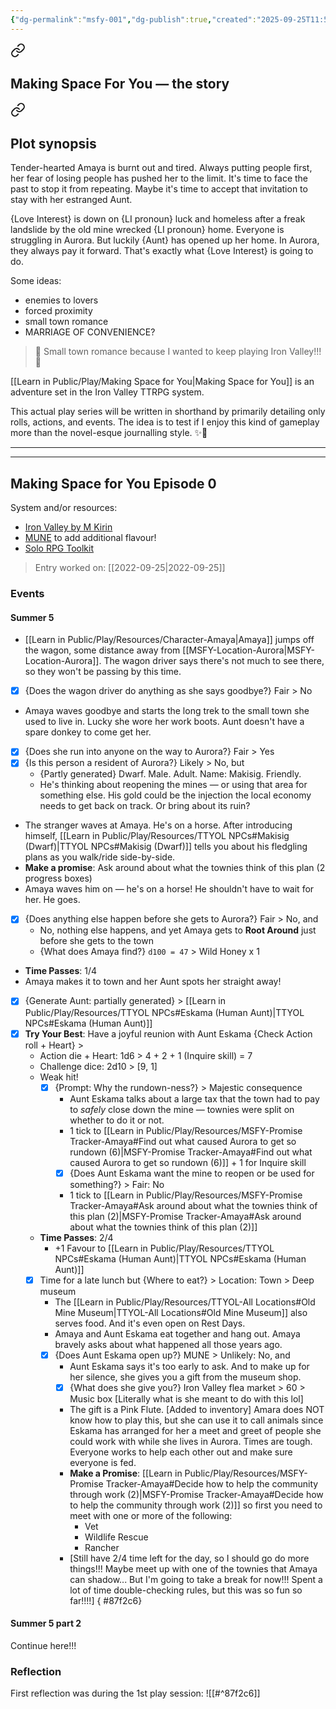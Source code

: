 ```yaml
---
{"dg-permalink":"msfy-001","dg-publish":true,"created":"2025-09-25T11:51","updated":"2025-09-25T16:00","dg-path":"Play/Actual Plays/MSFY-001.md","permalink":"/msfy-001/","dgPassFrontmatter":true,"noteIcon":"1"}
---
```



<div class="transclusion internal-embed is-loaded"><a class="markdown-embed-link" href="/msfy-000/#making-space-for-you-the-story" aria-label="Open link"><svg xmlns="http://www.w3.org/2000/svg" width="24" height="24" viewBox="0 0 24 24" fill="none" stroke="currentColor" stroke-width="2" stroke-linecap="round" stroke-linejoin="round" class="svg-icon lucide-link"><path d="M10 13a5 5 0 0 0 7.54.54l3-3a5 5 0 0 0-7.07-7.07l-1.72 1.71"></path><path d="M14 11a5 5 0 0 0-7.54-.54l-3 3a5 5 0 0 0 7.07 7.07l1.71-1.71"></path></svg></a><div class="markdown-embed">



## Making Space For You — the story 


<div class="transclusion internal-embed is-loaded"><a class="markdown-embed-link" href="/play/making-space-for-you/#plot-synopsis" aria-label="Open link"><svg xmlns="http://www.w3.org/2000/svg" width="24" height="24" viewBox="0 0 24 24" fill="none" stroke="currentColor" stroke-width="2" stroke-linecap="round" stroke-linejoin="round" class="svg-icon lucide-link"><path d="M10 13a5 5 0 0 0 7.54.54l3-3a5 5 0 0 0-7.07-7.07l-1.72 1.71"></path><path d="M14 11a5 5 0 0 0-7.54-.54l-3 3a5 5 0 0 0 7.07 7.07l1.71-1.71"></path></svg></a><div class="markdown-embed">



## Plot synopsis 

Tender-hearted Amaya is burnt out and tired. Always putting people first, her fear of losing people has pushed her to the limit. It's time to face the past to stop it from repeating. Maybe it's time to accept that invitation to stay with her estranged Aunt. 

{Love Interest} is down on {LI pronoun} luck and homeless after a freak landslide by the old mine wrecked {LI pronoun} home. Everyone is struggling in Aurora. But luckily {Aunt} has opened up her home. In Aurora, they always pay it forward. That's exactly what {Love Interest} is going to do. 

Some ideas: 
- enemies to lovers
- forced proximity 
- small town romance 
- MARRIAGE OF CONVENIENCE? 


</div></div>


> 💖 Small town romance because I wanted to keep playing Iron Valley!!!🪻

[[Learn in Public/Play/Making Space for You\|Making Space for You]] is an adventure set in the Iron Valley TTRPG system. 

This actual play series will be written in shorthand by primarily detailing only rolls, actions, and events. The idea is to test if I enjoy this kind of gameplay more than the novel-esque journalling style. ✨🤔

--- 

</div></div>


--- 
## Making Space for You Episode 0

System and/or resources: 
- [Iron Valley by M Kirin](https://mkirin.itch.io/iron-valley)
- [MUNE](https://homebrewery.naturalcrit.com/share/rkmo0t9k4Q) to add additional flavour!
- [Solo RPG Toolkit](https://publish.obsidian.md/hub/02+-+Community+Expansions/02.05+All+Community+Expansions/Plugins/solo-rpg-toolkit)

> Entry worked on: 
> [[2022-09-25\|2022-09-25]]

### Events 

#### Summer 5 

- [[Learn in Public/Play/Resources/Character-Amaya\|Amaya]] jumps off the wagon, some distance away from [[MSFY-Location-Aurora\|MSFY-Location-Aurora]]. The wagon driver says there's not much to see there, so they won't be passing by this time. 
- [x] {Does the wagon driver do anything as she says goodbye?} Fair > No
- Amaya waves goodbye and starts the long trek to the small town she used to live in. Lucky she wore her work boots. Aunt doesn't have a spare donkey to come get her. 
- [x] {Does she run into anyone on the way to Aurora?} Fair > Yes
- [x] {Is this person a resident of Aurora?} Likely > No, but 
	- {Partly generated} Dwarf. Male. Adult. Name: Makisig. Friendly.
	- He's thinking about reopening the mines — or using that area for something else. His gold could be the injection the local economy needs to get back on track. Or bring about its ruin? 
- The stranger waves at Amaya. He's on a horse.  After introducing himself, [[Learn in Public/Play/Resources/TTYOL NPCs#Makisig (Dwarf)\|TTYOL NPCs#Makisig (Dwarf)]] tells you about his fledgling plans as you walk/ride side-by-side. 
- **Make a promise**: Ask around about what the townies think of this plan (2 progress boxes)
- Amaya waves him on — he's on a horse! He shouldn't have to wait for her. He goes. 
- [x] {Does anything else happen before she gets to Aurora?} Fair > No, and 
	- No, nothing else happens, and yet Amaya gets to **Root Around** just before she gets to the town
	- {What does Amaya find?} `d100 = 47` > Wild Honey x 1
- **Time Passes**: 1/4 
- Amaya makes it to town and her Aunt spots her straight away! 
- [x] {Generate Aunt: partially generated} > [[Learn in Public/Play/Resources/TTYOL NPCs#Eskama (Human Aunt)\|TTYOL NPCs#Eskama (Human Aunt)]]
- [x] **Try Your Best**: Have a joyful reunion with Aunt Eskama {Check Action roll + Heart} >
	- Action die + Heart: 1d6 > 4 + 2 + 1 (Inquire skill) = 7 
	- Challenge dice: 2d10 > [9, 1]
	- Weak hit! 
		- [x] {Prompt: Why the rundown-ness?} > Majestic consequence
			- Aunt Eskama talks about a large tax that the town had to pay to _safely_ close down the mine — townies were split on whether to do it or not.
			- 1 tick to [[Learn in Public/Play/Resources/MSFY-Promise Tracker-Amaya#Find out what caused Aurora to get so rundown (6)\|MSFY-Promise Tracker-Amaya#Find out what caused Aurora to get so rundown (6)]] + 1 for Inquire skill 
			- [x] {Does Aunt Eskama want the mine to reopen or be used for something?} > Fair: No
			- 1 tick to [[Learn in Public/Play/Resources/MSFY-Promise Tracker-Amaya#Ask around about what the townies think of this plan (2)\|MSFY-Promise Tracker-Amaya#Ask around about what the townies think of this plan (2)]]
	- **Time Passes**: 2/4
		- +1 Favour to [[Learn in Public/Play/Resources/TTYOL NPCs#Eskama (Human Aunt)\|TTYOL NPCs#Eskama (Human Aunt)]] 
	- [x] Time for a late lunch but {Where to eat?} > Location: Town > Deep museum
		- The [[Learn in Public/Play/Resources/TTYOL-All Locations#Old Mine Museum\|TTYOL-All Locations#Old Mine Museum]] also serves food. And it's even open on Rest Days. 
		- Amaya and Aunt Eskama eat together and hang out. Amaya bravely asks about what happened all those years ago. 
		- [x] {Does Aunt Eskama open up?} MUNE > Unlikely: No, and 
			- Aunt Eskama says it's too early to ask. And to make up for her silence, she gives you a gift from the museum shop. 
			- [x] {What does she give you?} Iron Valley flea market > 60 > Music box [Literally what is she meant to do with this lol]
			- The gift is a Pink Flute. [Added to inventory] Amara does NOT know how to play this, but she can use it to call animals since Eskama has arranged for her a meet and greet of people she could work with while she lives in Aurora. Times are tough. Everyone works to help each other out and make sure everyone is fed. 
			- **Make a Promise**: [[Learn in Public/Play/Resources/MSFY-Promise Tracker-Amaya#Decide how to help the community through work (2)\|MSFY-Promise Tracker-Amaya#Decide how to help the community through work (2)]] so first you need to meet with one or more of the following: 
				- Vet 
				- Wildlife Rescue
				- Rancher
			- [Still have 2/4 time left for the day, so I should go do more things!!! Maybe meet up with one of the townies that Amaya can shadow... But I'm going to take a break for now!!! Spent a lot of time double-checking rules, but this was so fun so far!!!!]
{ #87f2c6}


#### Summer 5 part 2 

Continue here!!! 

### Reflection 

First reflection was during the 1st play session: ![[#^87f2c6]]

